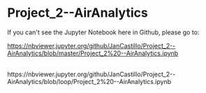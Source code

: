 # Project_2--AirAnalytics

If you can't see the Jupyter Notebook here in Github, please go to: <br>

https://nbviewer.jupyter.org/github/JanCastillo/Project_2--AirAnalytics/blob/master/Project_2%20--AirAnalytics.ipynb

<br>
https://nbviewer.jupyter.org/github/JanCastillo/Project_2--AirAnalytics/blob/loop/Project_2%20--AirAnalytics.ipynb

